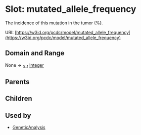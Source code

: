 
# Slot: mutated_allele_frequency


The incidence of this mutation in the tumor (%).

URI: [https://w3id.org/pcdc/model/mutated_allele_frequency](https://w3id.org/pcdc/model/mutated_allele_frequency)


## Domain and Range

None &#8594;  <sub>0..1</sub> [Integer](types/Integer.md)

## Parents


## Children


## Used by

 * [GeneticAnalysis](GeneticAnalysis.md)
